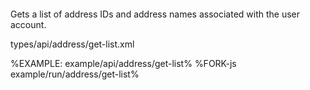 ```## async getList => Address[]
```

Gets a list of address IDs and address names associated with the user account.

<typedef narrow flatten>types/api/address/get-list.xml</typedef>

%EXAMPLE: example/api/address/get-list%
%FORK-js example/run/address/get-list%

<!-- %~ width="15"% -->
